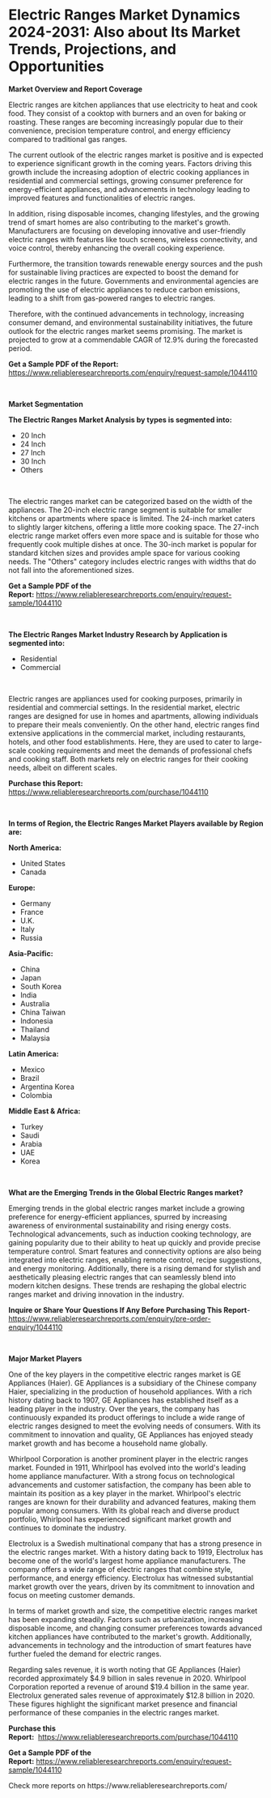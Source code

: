 <p><h1>Electric Ranges Market Dynamics 2024-2031: Also about Its Market Trends, Projections, and Opportunities</h1></p><p><strong>Market Overview and Report Coverage</strong></p>
<p><p>Electric ranges are kitchen appliances that use electricity to heat and cook food. They consist of a cooktop with burners and an oven for baking or roasting. These ranges are becoming increasingly popular due to their convenience, precision temperature control, and energy efficiency compared to traditional gas ranges.</p><p>The current outlook of the electric ranges market is positive and is expected to experience significant growth in the coming years. Factors driving this growth include the increasing adoption of electric cooking appliances in residential and commercial settings, growing consumer preference for energy-efficient appliances, and advancements in technology leading to improved features and functionalities of electric ranges.</p><p>In addition, rising disposable incomes, changing lifestyles, and the growing trend of smart homes are also contributing to the market's growth. Manufacturers are focusing on developing innovative and user-friendly electric ranges with features like touch screens, wireless connectivity, and voice control, thereby enhancing the overall cooking experience.</p><p>Furthermore, the transition towards renewable energy sources and the push for sustainable living practices are expected to boost the demand for electric ranges in the future. Governments and environmental agencies are promoting the use of electric appliances to reduce carbon emissions, leading to a shift from gas-powered ranges to electric ranges.</p><p>Therefore, with the continued advancements in technology, increasing consumer demand, and environmental sustainability initiatives, the future outlook for the electric ranges market seems promising. The market is projected to grow at a commendable CAGR of 12.9% during the forecasted period.</p></p>
<p><strong>Get a Sample PDF of the Report:</strong> <a href="https://www.reliableresearchreports.com/enquiry/request-sample/1044110">https://www.reliableresearchreports.com/enquiry/request-sample/1044110</a></p>
<p>&nbsp;</p>
<p><strong>Market Segmentation</strong></p>
<p><strong>The Electric Ranges Market Analysis by types is segmented into:</strong></p>
<p><ul><li>20 Inch</li><li>24 Inch</li><li>27 Inch</li><li>30 Inch</li><li>Others</li></ul></p>
<p>&nbsp;</p>
<p><p>The electric ranges market can be categorized based on the width of the appliances. The 20-inch electric range segment is suitable for smaller kitchens or apartments where space is limited. The 24-inch market caters to slightly larger kitchens, offering a little more cooking space. The 27-inch electric range market offers even more space and is suitable for those who frequently cook multiple dishes at once. The 30-inch market is popular for standard kitchen sizes and provides ample space for various cooking needs. The "Others" category includes electric ranges with widths that do not fall into the aforementioned sizes.</p></p>
<p><strong>Get a Sample PDF of the Report:</strong>&nbsp;<a href="https://www.reliableresearchreports.com/enquiry/request-sample/1044110">https://www.reliableresearchreports.com/enquiry/request-sample/1044110</a></p>
<p>&nbsp;</p>
<p><strong>The Electric Ranges Market Industry Research by Application is segmented into:</strong></p>
<p><ul><li>Residential</li><li>Commercial</li></ul></p>
<p>&nbsp;</p>
<p><p>Electric ranges are appliances used for cooking purposes, primarily in residential and commercial settings. In the residential market, electric ranges are designed for use in homes and apartments, allowing individuals to prepare their meals conveniently. On the other hand, electric ranges find extensive applications in the commercial market, including restaurants, hotels, and other food establishments. Here, they are used to cater to large-scale cooking requirements and meet the demands of professional chefs and cooking staff. Both markets rely on electric ranges for their cooking needs, albeit on different scales.</p></p>
<p><strong>Purchase this Report:</strong>&nbsp; <a href="https://www.reliableresearchreports.com/purchase/1044110">https://www.reliableresearchreports.com/purchase/1044110</a></p>
<p>&nbsp;</p>
<p><strong>In terms of Region, the Electric Ranges Market Players available by Region are:</strong></p>
<p>
    <p> <strong> North America: </strong>
        <ul>
            <li>United States</li>
            <li>Canada</li>
        </ul>
        </p> 
    <p> <strong> Europe: </strong>
        <ul>
            <li>Germany</li>
            <li>France</li>
            <li>U.K.</li>
            <li>Italy</li>
            <li>Russia</li>
        </ul>
        </p> 
    <p> <strong> Asia-Pacific: </strong>
        <ul>
            <li>China</li>
            <li>Japan</li>
            <li>South Korea</li>
            <li>India</li>
            <li>Australia</li>
            <li>China Taiwan</li>
            <li>Indonesia</li>
            <li>Thailand</li>
            <li>Malaysia</li>
        </ul>
        </p> 
    <p> <strong> Latin America: </strong>
        <ul>
            <li>Mexico</li>
            <li>Brazil</li>
            <li>Argentina Korea</li>
            <li>Colombia</li>
        </ul>
        </p> 
    <p> <strong> Middle East & Africa: </strong>
        <ul>
            <li>Turkey</li>
            <li>Saudi</li>
            <li>Arabia</li>
            <li>UAE</li>
            <li>Korea</li>
        </ul>
    </p>
    </p>
<p>&nbsp;</p>
<p><strong>What are the Emerging Trends in the Global Electric Ranges market?</strong></p>
<p><p>Emerging trends in the global electric ranges market include a growing preference for energy-efficient appliances, spurred by increasing awareness of environmental sustainability and rising energy costs. Technological advancements, such as induction cooking technology, are gaining popularity due to their ability to heat up quickly and provide precise temperature control. Smart features and connectivity options are also being integrated into electric ranges, enabling remote control, recipe suggestions, and energy monitoring. Additionally, there is a rising demand for stylish and aesthetically pleasing electric ranges that can seamlessly blend into modern kitchen designs. These trends are reshaping the global electric ranges market and driving innovation in the industry.</p></p>
<p><strong>Inquire or Share Your Questions If Any Before Purchasing This Report</strong>- <a href="https://www.reliableresearchreports.com/enquiry/pre-order-enquiry/1044110">https://www.reliableresearchreports.com/enquiry/pre-order-enquiry/1044110</a></p>
<p>&nbsp;</p>
<p><strong>Major Market Players</strong></p>
<p><p>One of the key players in the competitive electric ranges market is GE Appliances (Haier). GE Appliances is a subsidiary of the Chinese company Haier, specializing in the production of household appliances. With a rich history dating back to 1907, GE Appliances has established itself as a leading player in the industry. Over the years, the company has continuously expanded its product offerings to include a wide range of electric ranges designed to meet the evolving needs of consumers. With its commitment to innovation and quality, GE Appliances has enjoyed steady market growth and has become a household name globally.</p><p>Whirlpool Corporation is another prominent player in the electric ranges market. Founded in 1911, Whirlpool has evolved into the world's leading home appliance manufacturer. With a strong focus on technological advancements and customer satisfaction, the company has been able to maintain its position as a key player in the market. Whirlpool's electric ranges are known for their durability and advanced features, making them popular among consumers. With its global reach and diverse product portfolio, Whirlpool has experienced significant market growth and continues to dominate the industry.</p><p>Electrolux is a Swedish multinational company that has a strong presence in the electric ranges market. With a history dating back to 1919, Electrolux has become one of the world's largest home appliance manufacturers. The company offers a wide range of electric ranges that combine style, performance, and energy efficiency. Electrolux has witnessed substantial market growth over the years, driven by its commitment to innovation and focus on meeting customer demands.</p><p>In terms of market growth and size, the competitive electric ranges market has been expanding steadily. Factors such as urbanization, increasing disposable income, and changing consumer preferences towards advanced kitchen appliances have contributed to the market's growth. Additionally, advancements in technology and the introduction of smart features have further fueled the demand for electric ranges.</p><p>Regarding sales revenue, it is worth noting that GE Appliances (Haier) recorded approximately $4.9 billion in sales revenue in 2020. Whirlpool Corporation reported a revenue of around $19.4 billion in the same year. Electrolux generated sales revenue of approximately $12.8 billion in 2020. These figures highlight the significant market presence and financial performance of these companies in the electric ranges market.</p></p>
<p><strong>Purchase this Report:</strong>&nbsp;&nbsp;<a href="https://www.reliableresearchreports.com/purchase/1044110">https://www.reliableresearchreports.com/purchase/1044110</a></p>
<p></p>
<p><strong>Get a Sample PDF of the Report:</strong>&nbsp;<a href="https://www.reliableresearchreports.com/enquiry/request-sample/1044110">https://www.reliableresearchreports.com/enquiry/request-sample/1044110</a></p>
<p>Check more reports on https://www.reliableresearchreports.com/</p>